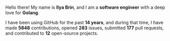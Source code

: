 Hello there! My name is **Ilya Brin**, and I am a **software engineer** with a deep love for **Golang**.

I have been using GitHub for the past **14 years**, and during that time, I have made **5848** contributions, opened **283** issues, submitted **177** pull requests, and contributed to **12** open-source projects.
